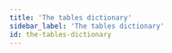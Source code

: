 ```yaml
---
title: 'The tables dictionary'
sidebar_label: 'The tables dictionary'
id: the-tables-dictionary
---
```

